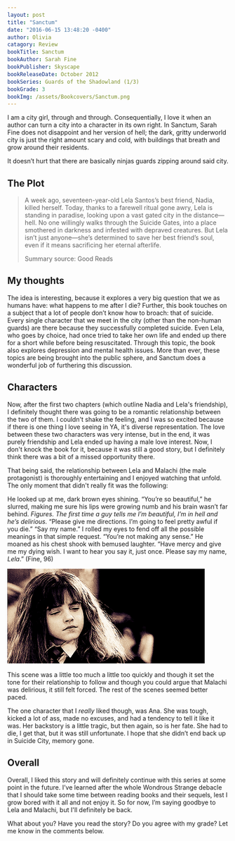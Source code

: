 ```yaml
---
layout: post
title: "Sanctum"
date: "2016-06-15 13:48:20 -0400"
author: Olivia
catagory: Review
bookTitle: Sanctum
bookAuthor: Sarah Fine
bookPublisher: Skyscape
bookReleaseDate: October 2012
bookSeries: Guards of the Shadowland (1/3)
bookGrade: 3
bookImg: /assets/Bookcovers/Sanctum.png
---
```


I am a city girl, through and through. Consequentially, I love it when an author can turn a city into a character in its own right. In Sanctum, Sarah Fine does not disappoint and her version of hell; the dark, gritty underworld city is just the right amount scary and cold, with buildings that breath and grow around their residents.

It doesn’t hurt that there are basically ninjas guards zipping around said city.
<!--more-->

## The Plot

>A week ago, seventeen-year-old Lela Santos’s best friend, Nadia, killed herself. Today, thanks to a farewell ritual gone awry, Lela is standing in paradise, looking upon a vast gated city in the distance—hell. No one willingly walks through the Suicide Gates, into a place smothered in darkness and infested with depraved creatures. But Lela isn’t just anyone—she’s determined to save her best friend’s soul, even if it means sacrificing her eternal afterlife.
>
> Summary source: Good Reads

## My thoughts

The idea is interesting, because it explores a very big question that we as humans have: what happens to me after I die? Further, this book touches on a subject that a lot of people don’t know how to broach: that of suicide. Every single character that we meet in the city (other than the non-human guards) are there because they successfully completed suicide. Even Lela, who goes by choice, had once tried to take her own life and ended up there for a short while before being resuscitated. Through this topic, the book also explores depression and mental health issues. More than ever, these topics are being brought into the public sphere, and Sanctum does a wonderful job of furthering this discussion.

## Characters
Now, after the first two chapters (which outline Nadia and Lela's friendship), I definitely thought there was going to be a romantic relationship between the two of them. I couldn't shake the feeling, and I was so excited because if there is one thing I love seeing in YA, it's diverse representation. The love between these two characters was very intense, but in the end, it was purely friendship and Lela ended up having a male love interest. Now, I don't knock the book for it, because it was still a good story, but I definitely think there was a bit of a missed opportunity there.

That being said, the relationship between Lela and Malachi (the male protagonist) is thoroughly entertaining and I enjoyed watching that unfold. The only moment that didn't really fit was the following:

<span class="spoiler">He looked up at me, dark brown eyes shining. “You’re so beautiful,” he slurred, making me sure his lips were growing numb and his brain wasn’t far behind.
*Figures. The first time a guy tells me I’m beautiful, I’m in hell and he’s delirious.*
“Please give me directions. I’m going to feel pretty awful if you die.”
“Say my name.” I rolled my eyes to fend off all the possible meanings in that simple request.
“You’re not making any sense.” He moaned as his chest shook with bemused laughter.
“Have mercy and give me my dying wish. I want to hear you say it, just once. Please say my name, *Lela*.” (Fine, 96)</span>

<p align="center">

<img src="\assets\gifs\wideeyes.gif" alt="Whaaat"></p>


This scene was a little too much a little too quickly and though it set the tone for their relationship to follow and though you could argue that Malachi was delirious, it still felt forced. The rest of the scenes seemed better paced.

The one character that I *really* liked though, was Ana. She was tough, kicked a lot of ass, made no excuses, and had a tendency to tell it like it was. Her backstory is a little tragic, but then again, <span class="spoiler"> so is her fate. She had to die, I get that, but it was still unfortunate. I hope that she didn’t end back up in Suicide City, memory gone</span>.

## Overall
Overall, I liked this story and will definitely continue with this series at some point in the future. I’ve learned after the whole Wondrous Strange debacle that I should take some time between reading books and their sequels, lest I grow bored with it all and not enjoy it. So for now, I’m saying goodbye to Lela and Malachi, but I'll definitely be back.

What about you? Have you read the story? Do you agree with my grade? Let me know in the comments below.
